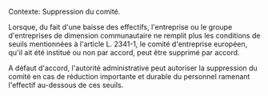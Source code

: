 Contexte: Suppression du comité.

Lorsque, du fait d'une baisse des effectifs, l'entreprise ou le groupe d'entreprises de dimension communautaire ne remplit plus les conditions de seuils mentionnées à l'article L. 2341-1, le comité d'entreprise européen, qu'il ait été institué ou non par accord, peut être supprimé par accord.

A défaut d'accord, l'autorité administrative peut autoriser la suppression du comité en cas de réduction importante et durable du personnel ramenant l'effectif au-dessous de ces seuils.